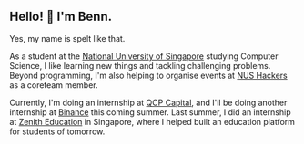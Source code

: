 ## Hello! 👋 I'm Benn.

Yes, my name is spelt like that. 

As a student at the [National University of Singapore](https://nus.edu.sg) studying Computer Science, I like learning new things and tackling challenging problems. Beyond programming, I'm also helping to organise events at [NUS Hackers](https://nushackers.org) as a coreteam member.

Currently, I'm doing an internship at [QCP Capital](https://www.qcp.capital/), and I'll be doing another internship at [Binance](https://binance.com) this coming summer. Last summer, I did an internship at [Zenith Education](https://www.zenithlearninggroup.com/zendora) in Singapore, where I helped built an education platform for students of tomorrow.
